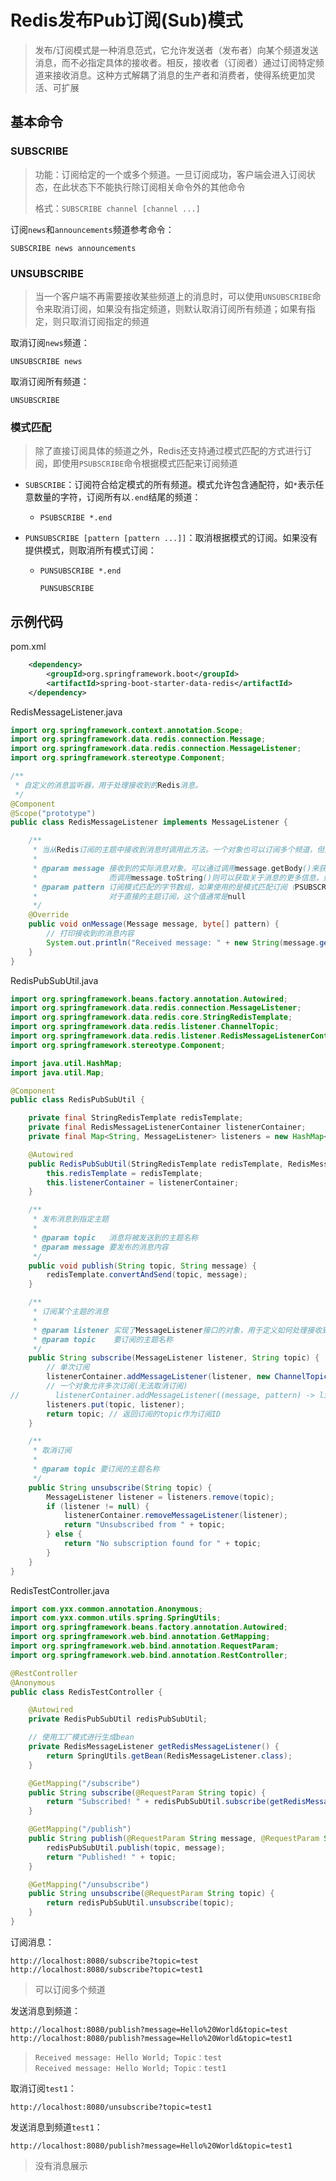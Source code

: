 # Redis发布Pub订阅(Sub)模式

> 发布/订阅模式是一种消息范式，它允许发送者（发布者）向某个频道发送消息，而不必指定具体的接收者。相反，接收者（订阅者）通过订阅特定频道来接收消息。这种方式解耦了消息的生产者和消费者，使得系统更加灵活、可扩展

## 基本命令

### SUBSCRIBE

> 功能：订阅给定的一个或多个频道。一旦订阅成功，客户端会进入订阅状态，在此状态下不能执行除订阅相关命令外的其他命令
>
> 格式：`SUBSCRIBE channel [channel ...]`

订阅`news`和`announcements`频道参考命令：

```
SUBSCRIBE news announcements
```

### UNSUBSCRIBE

> 当一个客户端不再需要接收某些频道上的消息时，可以使用`UNSUBSCRIBE`命令来取消订阅，如果没有指定频道，则默认取消订阅所有频道；如果有指定，则只取消订阅指定的频道

取消订阅`news`频道：

```
UNSUBSCRIBE news
```

取消订阅所有频道：

```
UNSUBSCRIBE
```

### 模式匹配

> 除了直接订阅具体的频道之外，Redis还支持通过模式匹配的方式进行订阅，即使用`PSUBSCRIBE`命令根据模式匹配来订阅频道

- `SUBSCRIBE`：订阅符合给定模式的所有频道。模式允许包含通配符，如`*`表示任意数量的字符，订阅所有以`.end`结尾的频道：

  - ```
    PSUBSCRIBE *.end
    ```

- `PUNSUBSCRIBE [pattern [pattern ...]]`：取消根据模式的订阅。如果没有提供模式，则取消所有模式订阅：

  - ```
    PUNSUBSCRIBE *.end
    
    PUNSUBSCRIBE
    ```

## 示例代码

pom.xml

```xml
    <dependency>
        <groupId>org.springframework.boot</groupId>
        <artifactId>spring-boot-starter-data-redis</artifactId>
    </dependency>
```

RedisMessageListener.java

```java
import org.springframework.context.annotation.Scope;
import org.springframework.data.redis.connection.Message;
import org.springframework.data.redis.connection.MessageListener;
import org.springframework.stereotype.Component;

/**
 * 自定义的消息监听器，用于处理接收到的Redis消息。
 */
@Component
@Scope("prototype")
public class RedisMessageListener implements MessageListener {

    /**
     * 当从Redis订阅的主题中接收到消息时调用此方法。一个对象也可以订阅多个频道，但是在取消订阅时所有频道就都被取消订阅了
     *
     * @param message 接收到的实际消息对象。可以通过调用message.getBody()来获取消息内容，
     *                而调用message.toString()则可以获取关于消息的更多信息，如频道等
     * @param pattern 订阅模式匹配的字节数组，如果使用的是模式匹配订阅（PSUBSCRIBE）而不是直接的主题订阅（SUBSCRIBE）
     *                对于直接的主题订阅，这个值通常是null
     */
    @Override
    public void onMessage(Message message, byte[] pattern) {
        // 打印接收到的消息内容
        System.out.println("Received message: " + new String(message.getBody()) + "; Topic：" + new String(pattern));
    }
}
```

RedisPubSubUtil.java

```java
import org.springframework.beans.factory.annotation.Autowired;
import org.springframework.data.redis.connection.MessageListener;
import org.springframework.data.redis.core.StringRedisTemplate;
import org.springframework.data.redis.listener.ChannelTopic;
import org.springframework.data.redis.listener.RedisMessageListenerContainer;
import org.springframework.stereotype.Component;

import java.util.HashMap;
import java.util.Map;

@Component
public class RedisPubSubUtil {

    private final StringRedisTemplate redisTemplate;
    private final RedisMessageListenerContainer listenerContainer;
    private final Map<String, MessageListener> listeners = new HashMap<>();

    @Autowired
    public RedisPubSubUtil(StringRedisTemplate redisTemplate, RedisMessageListenerContainer listenerContainer) {
        this.redisTemplate = redisTemplate;
        this.listenerContainer = listenerContainer;
    }

    /**
     * 发布消息到指定主题
     *
     * @param topic   消息将被发送到的主题名称
     * @param message 要发布的消息内容
     */
    public void publish(String topic, String message) {
        redisTemplate.convertAndSend(topic, message);
    }

    /**
     * 订阅某个主题的消息
     *
     * @param listener 实现了MessageListener接口的对象，用于定义如何处理接收到的消息
     * @param topic    要订阅的主题名称
     */
    public String subscribe(MessageListener listener, String topic) {
        // 单次订阅
        listenerContainer.addMessageListener(listener, new ChannelTopic(topic));
        // 一个对象允许多次订阅(无法取消订阅)
//        listenerContainer.addMessageListener((message, pattern) -> listener.onMessage(message, pattern), new ChannelTopic(topic));
        listeners.put(topic, listener);
        return topic; // 返回订阅的topic作为订阅ID
    }

    /**
     * 取消订阅
     *
     * @param topic 要订阅的主题名称
     */
    public String unsubscribe(String topic) {
        MessageListener listener = listeners.remove(topic);
        if (listener != null) {
            listenerContainer.removeMessageListener(listener);
            return "Unsubscribed from " + topic;
        } else {
            return "No subscription found for " + topic;
        }
    }
}
```

RedisTestController.java

```java
import com.yxx.common.annotation.Anonymous;
import com.yxx.common.utils.spring.SpringUtils;
import org.springframework.beans.factory.annotation.Autowired;
import org.springframework.web.bind.annotation.GetMapping;
import org.springframework.web.bind.annotation.RequestParam;
import org.springframework.web.bind.annotation.RestController;

@RestController
@Anonymous
public class RedisTestController {

    @Autowired
    private RedisPubSubUtil redisPubSubUtil;

    // 使用工厂模式进行生成bean
    private RedisMessageListener getRedisMessageListener() {
        return SpringUtils.getBean(RedisMessageListener.class);
    }

    @GetMapping("/subscribe")
    public String subscribe(@RequestParam String topic) {
        return "Subscribed! " + redisPubSubUtil.subscribe(getRedisMessageListener(), topic);
    }

    @GetMapping("/publish")
    public String publish(@RequestParam String message, @RequestParam String topic) {
        redisPubSubUtil.publish(topic, message);
        return "Published! " + topic;
    }

    @GetMapping("/unsubscribe")
    public String unsubscribe(@RequestParam String topic) {
        return redisPubSubUtil.unsubscribe(topic);
    }
}
```

订阅消息：

```
http://localhost:8080/subscribe?topic=test
http://localhost:8080/subscribe?topic=test1
```

> 可以订阅多个频道

发送消息到频道：

```
http://localhost:8080/publish?message=Hello%20World&topic=test
http://localhost:8080/publish?message=Hello%20World&topic=test1
```

> ```
> Received message: Hello World; Topic：test
> Received message: Hello World; Topic：test1
> ```

取消订阅`test1`：

```
http://localhost:8080/unsubscribe?topic=test1
```

发送消息到频道`test1`：

```
http://localhost:8080/publish?message=Hello%20World&topic=test1
```

> 没有消息展示